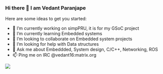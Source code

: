 ### Hi there 👋 I am Vedant Paranjape

Here are some ideas to get you started:

- 🔭 I’m currently working on simpPRU, it is for my GSoC project
- 🌱 I’m currently learning Embedded systems
- 👯 I’m looking to collaborate on Embedded system projects
- 🤔 I’m looking for help with Data structures
- 💬 Ask me about Embeddded, System design, C/C++, Networking, ROS
- 📫 Ping me on IRC @vedant16:matrix.org

<img src="https://github-readme-stats.vercel.app/api?username=vedantparanjape" style="horizontal-align:middle"/>
